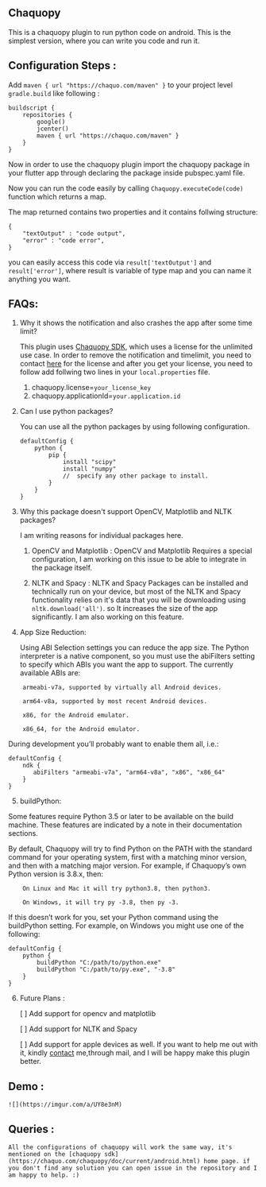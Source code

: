 ## Chaquopy

This is a chaquopy plugin to run python code on android. This is the simplest version, where you can write you code and run it.

## Configuration Steps : 

Add  `maven { url "https://chaquo.com/maven" }` to your project level `gradle.build` like following :

```
buildscript {
    repositories {
        google()
        jcenter()
        maven { url "https://chaquo.com/maven" }
    }
}
```

Now in order to use the chaquopy plugin import the chaquopy package in your flutter app through declaring the package inside pubspec.yaml file.

Now you can run the code easily by calling `Chaquopy.executeCode(code)` function which returns a map. 

The map returned contains two properties and it contains follwing structure:

```
{
    "textOutput" : "code output",
    "error" : "code error",
}
```

you can easily access this code via `result['textOutput']` and `result['error']`, where result is variable of type map and you can name it anything you want.

## FAQs:

1. Why it shows the notification and also crashes the app after some time limit?

    This plugin uses [Chaquopy SDK](https://chaquo.com/chaquopy/), which uses a license for the unlimited use case. In order to remove the notification and timelimit, you need to contact [here](https://chaquo.com/chaquopy/paid-license/) for the license and after you get your license, you need to follow add follwing two lines in your `local.properties` file.

    1. chaquopy.license=`your_license_key`
    2. chaquopy.applicationId=`your.application.id`

2. Can I use python packages?

    You can use all the python packages by using following configuration.
    
    ```
    defaultConfig {
        python {
            pip {
                install "scipy"
                install "numpy"
                //  specify any other package to install.
            }
        }
    }
    ```

3. Why this package doesn't support OpenCV, Matplotlib and NLTK packages?

    I am writing reasons for individual packages here.

    1. OpenCV and Matplotlib : OpenCV and Matplotlib Requires a special configuration, I am working on this issue to be able to integrate in the package itself.
   
    2. NLTK and Spacy : NLTK and Spacy Packages can be installed and technically run on your device, but most of the NLTK and Spacy functionality relies on it's data that you will be downloading using `nltk.download('all')`. so It increases the size of the app significantly. I am also working on this feature.

4. App Size Reduction:
   
   Using ABI Selection settings you can reduce the app size. The Python interpreter is a native component, so you must use the abiFilters setting to specify which ABIs you want the app to support. The currently available ABIs are:

```
    armeabi-v7a, supported by virtually all Android devices.

    arm64-v8a, supported by most recent Android devices.

    x86, for the Android emulator.

    x86_64, for the Android emulator.
```

During development you’ll probably want to enable them all, i.e.:

```
defaultConfig {
    ndk {
       abiFilters "armeabi-v7a", "arm64-v8a", "x86", "x86_64"
    }
}
```

5. buildPython:

Some features require Python 3.5 or later to be available on the build machine. These features are indicated by a note in their documentation sections.

By default, Chaquopy will try to find Python on the PATH with the standard command for your operating system, first with a matching minor version, and then with a matching major version. For example, if Chaquopy’s own Python version is 3.8.x, then:

```
    On Linux and Mac it will try python3.8, then python3.

    On Windows, it will try py -3.8, then py -3.
```

If this doesn’t work for you, set your Python command using the buildPython setting. For example, on Windows you might use one of the following:

```
defaultConfig {
    python {
        buildPython "C:/path/to/python.exe"
        buildPython "C:/path/to/py.exe", "-3.8"
    }
}
```

6. Future Plans : 
   
   [ ] Add support for opencv and matplotlib

   [ ] Add support for NLTK and Spacy
   
   [ ] Add support for apple devices as well. If you want to help me out with it, kindly [contact]('jayjaydangar96@gmail.com') me,through mail, and I will be happy make this plugin better.


##  Demo : 
    
    ![](https://imgur.com/a/UY8e3nM)
    
##  Queries : 

    All the configurations of chaquopy will work the same way, it's mentioned on the [chaquopy sdk](https://chaquo.com/chaquopy/doc/current/android.html) home page. if you don't find any solution you can open issue in the repository and I am happy to help. :) 